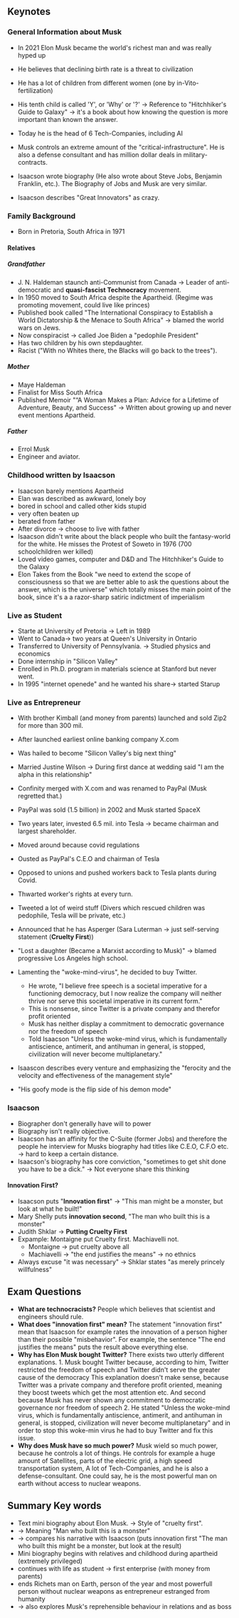 ## Keynotes
### General Information about Musk
- In 2021 Elon Musk became the world's richest man and was really hyped up
- He believes that declining birth rate is a threat to civilization
- He has a lot of children from different women (one by in-Vito-fertilization)
- His tenth child is called 'Y', or 'Why' or '?' -> Reference to "Hitchhiker's Guide to Galaxy" -> it's a book about how knowing the question is more important than known the answer.
- Today he is the head of 6 Tech-Companies, including AI
- Musk controls an extreme amount of the "critical-infrastructure". He is also a defense consultant and has million dollar deals in military-contracts. 

- Isaacson wrote biography (He also wrote about Steve Jobs, Benjamin Franklin, etc.). The Biography of Jobs and Musk are very similar.
- Isaacson describes "Great Innovators" as crazy.

### Family Background
- Born in Pretoria, South Africa in 1971
#### Relatives
##### Grandfather 
- J. N. Haldeman staunch anti-Communist from Canada -> Leader of anti-democratic and **quasi-fascist Technocracy** movement.
- In 1950 moved to South Africa despite the Apartheid. (Regime was promoting movement, could live like princes)
- Published book called "The International Conspiracy to Establish a World Dictatorship & the Menace to South Africa" -> blamed the world wars on Jews.
- Now conspiracist -> called Joe Biden a "pedophile President"
- Has two children by his own stepdaughter.
- Racist ("With no Whites there, the Blacks will go back to the trees").
##### Mother
- Maye Haldeman
- Finalist for Miss South Africa
- Published Memoir "“A Woman Makes a Plan: Advice for a Lifetime of Adventure, Beauty, and Success" -> Written about growing up and never event mentions Apartheid.
##### Father
- Errol Musk
- Engineer and aviator.





### Childhood written by Isaacson
- Isaacson barely mentions Apartheid
- Elan was described as awkward, lonely boy
- bored in school and called other kids stupid
- very often beaten up
- berated from father
- After divorce -> choose to live with father
- Isaacson didn't write about the black people who built the fantasy-world for the white. He misses the Protest of Soweto in 1976 (700 schoolchildren wer killed)
- Loved video games, computer and D&D and The Hitchhiker's Guide to the Galaxy
- Elon Takes from the Book "we need to extend the scope of consciousness so that we are better able to ask the questions about the answer, which is the universe" which totally misses the main point of the book, since it's a a razor-sharp satiric indictment of imperialism


### Live as Student
- Starte at University of Pretoria -> Left in 1989
- Went to Canada-> two years at Queen's University in Ontario
- Transferred to University of Pennsylvania. -> Studied physics and economics
- Done internship in "Silicon Valley"
- Enrolled in Ph.D. program in materials science at Stanford but never went.
- In 1995 "internet openede" and he wanted his share-> started Starup

### Live as Entrepreneur
- With brother Kimball (and money from parents) launched and sold Zip2 for more than 300 mil.
- After launched earliest online banking company X.com
- Was hailed to become "Silicon Valley's big next thing"
- Married Justine Wilson -> During first dance at wedding said "I am the alpha in this relationship"
- Confinity merged with X.com and was renamed to PayPal (Musk regretted that.)
- PayPal was sold (1.5 billion) in 2002 and Musk started SpaceX
- Two years later, invested 6.5 mil. into Tesla -> became chairman and largest shareholder.
- Moved around because covid regulations
- Ousted as PayPal's C.E.O and chairman of Tesla
- Opposed to unions and pushed workers back to Tesla plants during Covid.
- Thwarted worker's rights at every turn.

- Tweeted a lot of weird stuff (Divers which rescued children was pedophile, Tesla will be private, etc.)
- Announced that he has Asperger (Sara Luterman -> just self-serving statement (**Cruelty First**))

- "Lost a daughter (Became a Marxist according to Musk)" -> blamed progressive Los Angeles high school.
- Lamenting the "woke-mind-virus", he decided to buy Twitter.
	- He wrote, "I believe free speech is a societal imperative for a functioning democracy, but I now realize the company will neither thrive nor serve this societal imperative in its current form."
	- This is nonsense, since Twitter is a private company and therefor profit oriented
	- Musk has neither display a commitment to democratic governance nor the freedom of speech
	- Told Isaacson "Unless the woke-mind virus, which is fundamentally antiscience, antimerit, and antihuman in general, is stopped, civilization will never become multiplanetary."

- Isaascon describes every venture and emphasizing the "ferocity and the velocity and effectiveness of the management style"
- "His goofy mode is the flip side of his demon mode"


### Isaacson
- Biographer don't generally have will to power
- Biography isn't really objective.
- Isaacson has an affinity for the C-Suite (former Jobs) and therefore the people he interview for Musks biography had titles like C.E.O, C.F.O etc. -> hard to keep a certain distance.
- Isaacson's biography has core conviction, "sometimes to get shit done you have to be a dick." -> Not everyone share this thinking
#### Innovation First?
- Isaacson puts "**Innovation first**" -> "This man might be a monster, but look at what he built!"
- Mary Shelly puts **innovation second**, "The man who built this is a monster"
- Judith Shklar -> **Putting Cruelty First**
- Expample: Montaigne put Cruelty first. Machiavelli not.
	- Montaigne -> put cruelty above all
	- Machiavelli -> "the end justifies the means" -> no ethnics
- Always excuse "it was necessary" -> Shklar states "as merely princely willfulness"



## Exam Questions
- **What are technocracists?**
	People which believes that scientist and engineers should rule.
- **What does "innovation first" mean?**
	The statement "innovation first" mean that Isaacson for example rates the innovation of a person higher than their possible "misbehavior". 
	For example, the sentence "The end justifies the means" puts the result above everything else.
- **Why has Elon Musk bought Twitter?**
	There exists two utterly different explanations.
		1. Musk bought Twitter because, according to him, Twitter restricted the freedom of speech and Twitter didn't serve the greater cause of the democracy
	This explanation doesn't make sense, because Twitter was a private company and therefore profit oriented, meaning they boost tweets which get  the most attention etc. And second because Musk has never shown any commitment to democratic governance nor freedom of speech
	2. He stated "Unless the woke-mind virus, which is fundamentally antiscience, antimerit, and antihuman in general, is stopped, civilization will never become multiplanetary" and in order to stop this woke-min virus he had to buy Twitter and fix this issue.
- **Why does Musk have so much power?**
	Musk wield so much power, because he controls a lot of things. He controls for example a huge amount of Satellites, parts of the electric grid, a high speed transportation system, A lot of Tech-Companies, and he is also a defense-consultant. One could say, he is the most powerful man on earth without access to nuclear weapons.

## Summary Key words
- Text mini biography about Elon Musk. -> Style of "cruelty first". 
- -> Meaning "Man who built this is a monster"
- -> compares his narrative with Isaacson (puts innovation first "The man who built this might be a monster, but look at the result)
- Mini biography begins with relatives and childhood during apartheid (extremely privileged)
- continues with life as student -> first enterprise (with money from parents)
- ends Richets man on Earth, person of the year and most powerfull person without nuclear weapons as entrepreneur estranged from humanity
- -> also explores Musk's reprehensible behaviour in relations and as boss 